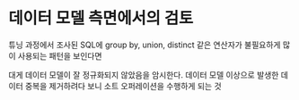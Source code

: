 # 데이터 모델 측면에서의 검토

튜닝 과정에서 조사된 SQL에 group by, union, distinct 같은 연산자가 불필요하게 많이 사용되는 패턴을 보인다면

대게 데이터 모델이 잘 정규화되지 않았음을 암시한다. 데이터 모델 이상으로 발생한 데이터 중복을 제거하려다 보니 소트 오퍼레이션을 수행하게 되는 것
